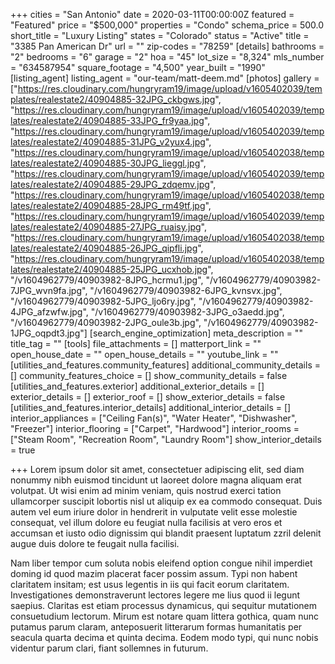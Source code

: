 +++
cities = "San Antonio"
date = 2020-03-11T00:00:00Z
featured = "Featured"
price = "$500,000"
properties = "Condo"
schema_price = 500.0
short_title = "Luxury Listing"
states = "Colorado"
status = "Active"
title = "3385 Pan American Dr"
url = ""
zip-codes = "78259"
[details]
bathrooms = "2"
bedrooms = "6"
garage = "2"
hoa = "45"
lot_size = "8,324"
mls_number = "634587954"
square_footage = "4,500"
year_built = "1990"
[listing_agent]
listing_agent = "our-team/matt-deem.md"
[photos]
gallery = ["https://res.cloudinary.com/hungryram19/image/upload/v1605402039/templates/realestate2/40904885-32JPG_ckbgws.jpg", "https://res.cloudinary.com/hungryram19/image/upload/v1605402039/templates/realestate2/40904885-33JPG_fr9yaa.jpg", "https://res.cloudinary.com/hungryram19/image/upload/v1605402039/templates/realestate2/40904885-31JPG_v2yux4.jpg", "https://res.cloudinary.com/hungryram19/image/upload/v1605402038/templates/realestate2/40904885-30JPG_lieggl.jpg", "https://res.cloudinary.com/hungryram19/image/upload/v1605402039/templates/realestate2/40904885-29JPG_zdqemv.jpg", "https://res.cloudinary.com/hungryram19/image/upload/v1605402038/templates/realestate2/40904885-28JPG_rm49tf.jpg", "https://res.cloudinary.com/hungryram19/image/upload/v1605402039/templates/realestate2/40904885-27JPG_ruaisy.jpg", "https://res.cloudinary.com/hungryram19/image/upload/v1605402038/templates/realestate2/40904885-26JPG_qipfli.jpg", "https://res.cloudinary.com/hungryram19/image/upload/v1605402038/templates/realestate2/40904885-25JPG_ucxhob.jpg", "/v1604962779/40903982-8JPG_hcrmu1.jpg", "/v1604962779/40903982-7JPG_wvn9fa.jpg", "/v1604962779/40903982-6JPG_kvnsvx.jpg", "/v1604962779/40903982-5JPG_ljo6ry.jpg", "/v1604962779/40903982-4JPG_afzwfw.jpg", "/v1604962779/40903982-3JPG_o3aedd.jpg", "/v1604962779/40903982-2JPG_oule3b.jpg", "/v1604962779/40903982-1JPG_oqpdt3.jpg"]
[search_engine_optimization]
meta_description = ""
title_tag = ""
[tools]
file_attachments = []
matterport_link = ""
open_house_date = ""
open_house_details = ""
youtube_link = ""
[utilities_and_features.community_features]
additional_community_details = []
community_features_choice = []
show_community_details = false
[utilities_and_features.exterior]
additional_exterior_details = []
exterior_details = []
exterior_roof = []
show_exterior_details = false
[utilities_and_features.interior_details]
additional_interior_details = []
interior_appliances = ["Ceiling Fan(s)", "Water Heater", "Dishwasher", "Freezer"]
interior_flooring = ["Carpet", "Hardwood"]
interior_rooms = ["Steam Room", "Recreation Room", "Laundry Room"]
show_interior_details = true

+++
Lorem ipsum dolor sit amet, consectetuer adipiscing elit, sed diam nonummy nibh euismod tincidunt ut laoreet dolore magna aliquam erat volutpat. Ut wisi enim ad minim veniam, quis nostrud exerci tation ullamcorper suscipit lobortis nisl ut aliquip ex ea commodo consequat. Duis autem vel eum iriure dolor in hendrerit in vulputate velit esse molestie consequat, vel illum dolore eu feugiat nulla facilisis at vero eros et accumsan et iusto odio dignissim qui blandit praesent luptatum zzril delenit augue duis dolore te feugait nulla facilisi.

Nam liber tempor cum soluta nobis eleifend option congue nihil imperdiet doming id quod mazim placerat facer possim assum. Typi non habent claritatem insitam; est usus legentis in iis qui facit eorum claritatem. Investigationes demonstraverunt lectores legere me lius quod ii legunt saepius. Claritas est etiam processus dynamicus, qui sequitur mutationem consuetudium lectorum. Mirum est notare quam littera gothica, quam nunc putamus parum claram, anteposuerit litterarum formas humanitatis per seacula quarta decima et quinta decima. Eodem modo typi, qui nunc nobis videntur parum clari, fiant sollemnes in futurum.